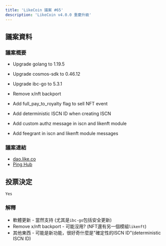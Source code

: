 ```yaml
---
title: 'LikeCoin 議案 #65'
description: 'LikeCoin v4.0.0 重慶升級'
---
```


## 議案資料

### 議案概要

- Upgrade golang to 1.19.5

- Upgrade cosmos-sdk to 0.46.12

- Upgrade ibc-go to 5.3.1

- Remove x/nft backport

- Add full_pay_to_royalty flag to sell NFT event

- Add deterministic ISCN ID when creating ISCN

- Add custom authz message in iscn and likenft module

- Add feegrant in iscn and likenft module messages

### 議案連結
- [dao.like.co](https://dao.like.co/proposals/65)
- [Ping Hub](https://ping.pub/likecoin/gov/65)


## 投票決定
`Yes`

### 解釋
- 軟體更新 - 當然支持 (尤其是`ibc-go`包括安全更新)
- Remove x/nft backport - 可能沒用? (NFT還有另一個模組`likenft`)
- 其他東西 - 可能是新功能，很好奇什麼是"確定性的ISCN ID"(deterministic ISCN ID)
